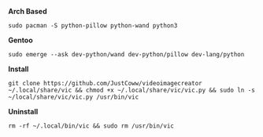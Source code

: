 **Arch Based**
  ```
  sudo pacman -S python-pillow python-wand python3
  ```  
**Gentoo**
  ```
  sudo emerge --ask dev-python/wand dev-python/pillow dev-lang/python
  ```
**Install**
  ```
  git clone https://github.com/JustCoww/videoimagecreator ~/.local/share/vic && chmod +x ~/.local/share/vic/vic.py && sudo ln -s ~/local/share/vic/vic.py /usr/bin/vic
  ```
**Uninstall**
  ```
  rm -rf ~/.local/bin/vic && sudo rm /usr/bin/vic
  ```
